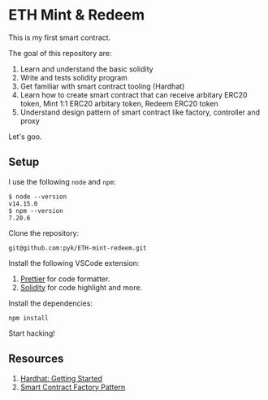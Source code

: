 # ETH Mint & Redeem

This is my first smart contract.

The goal of this repository are:

1. Learn and understand the basic solidity
2. Write and tests solidity program
3. Get familiar with smart contract tooling (Hardhat)
4. Learn how to create smart contract that can receive arbitary ERC20 token,
   Mint 1:1 ERC20 arbitary token, Redeem ERC20 token
5. Understand design pattern of smart contract like factory, controller and
   proxy

Let's goo.

## Setup

I use the following `node` and `npm`:

    $ node --version
    v14.15.0
    $ npm --version
    7.20.6

Clone the repository:

    git@github.com:pyk/ETH-mint-redeem.git

Install the following VSCode extension:

1. [Prettier](https://marketplace.visualstudio.com/items?itemName=esbenp.prettier-vscode)
   for code formatter.
2. [Solidity](https://marketplace.visualstudio.com/items?itemName=JuanBlanco.solidity)
   for code highlight and more.

Install the dependencies:

    npm install

Start hacking!

## Resources

1. [Hardhat: Getting Started](https://hardhat.org/getting-started/)
2. [Smart Contract Factory Pattern](https://research.csiro.au/blockchainpatterns/general-patterns/contract-structural-patterns/factory-contract/)
